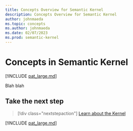 ```yaml
---
title: Concepts Overview for Semantic Kernel
description: Concepts Overview for Semantic Kernel
author: johnmaeda
ms.topic: concepts
ms.author: johnmaeda
ms.date: 02/07/2023
ms.prod: semantic-kernel
---
```


# Concepts in Semantic Kernel

[!INCLUDE [pat_large.md](../includes/pat_large.md)]

Blah blah

## Take the next step

> [!div class="nextstepaction"]
> [Learn about the Kernel](kernel)

[!INCLUDE [pat_large.md](../includes/pat_large.md)]
